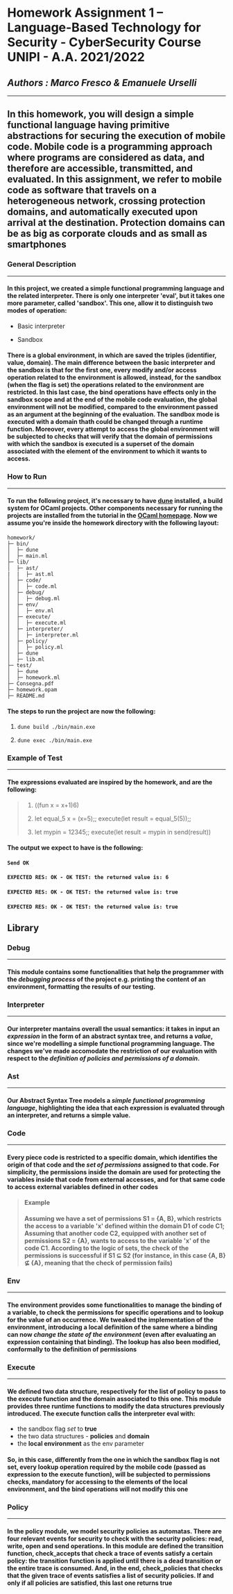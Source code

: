 # Homework Assignment 1 – Language-Based Technology for Security - CyberSecurity Course UNIPI -  A.A. 2021/2022

## ***Authors : Marco Fresco & Emanuele Urselli***

***

## In this homework, you will design a simple functional language having primitive abstractions for securing the execution of mobile code. Mobile code is a programming approach where programs are considered as data, and therefore are accessible, transmitted, and evaluated. In this assignment, we refer to mobile code as software that travels on a heterogeneous network, crossing protection domains, and automatically executed upon arrival at the destination. Protection domains can be as big as corporate clouds and as small as smartphones

### **General Description**

***

#### In this project, we created a simple functional programming language and the related interpreter. There is only one interpreter 'eval', but it takes one more parameter, called 'sandbox'. This one, allow it to distinguish two modes of operation:

* Basic interpreter

* Sandbox

#### There is a global environment, in which are saved the triples (identifier, value, domain). The main difference between the basic interpreter and the sandbox is that for the first one, every modify and/or access operation related to the environment is allowed, instead, for the sandbox (when the flag is set) the operations related to the environment are restricted. In this last case, the bind operations have effects only in the sandbox scope and at the end of the mobile code evaluation, the global environment will not be modified, compared to the environment passed as an argument at the beginning of the evaluation. The sandbox mode is executed with a domain thath could be changed through a runtime function. Moreover, every attempt to access the global environment will be subjected to checks that will verify that the domain of permissions with which the sandbox is executed is a superset of the domain associated with the element of the environment to which it wants to access.


### **How to Run**

***

#### To run the following project, it's necessary to have [**dune**](https://dune.build/) installed, a build system for OCaml projects. Other components necessary for running the projects are installed from the tutorial in the [**OCaml homepage**](https://ocaml.org/learn/tutorials/up_and_running.html). Now we assume you're inside the homework directory with the following layout:

    homework/
    ├─ bin/
    │  ├─ dune
    │  ├─ main.ml
    ├─ lib/
    │  ├─ ast/
    |  |  ├─ ast.ml  
    │  ├─ code/
    │  │  ├─ code.ml
    │  ├─ debug/
    │  │  ├─ debug.ml
    │  ├─ env/
    │  │  ├─ env.ml
    │  ├─ execute/
    │  │  ├─ execute.ml
    │  ├─ interpreter/
    │  │  ├─ interpreter.ml
    │  ├─ policy/
    │  │  ├─ policy.ml
    │  ├─ dune
    │  ├─ lib.ml
    ├─ test/
    │  ├─ dune
    │  ├─ homework.ml
    ├─ Consegna.pdf
    ├─ homework.opam
    ├─ README.md

#### The steps to run the project are now the following:

1. `dune build ./bin/main.exe` 

2. `dune exec ./bin/main.exe` 

### **Example of Test**

***

#### The expressions evaluated are inspired by the homework, and are the following: 

> 1. ((fun x = x+1)6)
>
> 2. let equal_5 x = (x=5);; execute(let result = equal_5(5));;
>
> 3. let mypin = 12345;; execute(let result = mypin in send(result))

#### The output we expect to have is the following:

#### `Send OK`
#### `EXPECTED RES: OK - OK TEST: the returned value is: 6`
#### `EXPECTED RES: OK - OK TEST: the returned value is: true`
#### `EXPECTED RES: OK - OK TEST: the returned value is: true`

## **Library**

### **Debug**

***

#### This module contains some functionalities that help the programmer with the *debugging process* of the project e.g. printing the content of an environment, formatting the results of our testing.

### **Interpreter**

***

#### Our interpreter mantains overall the usual semantics: it takes in input an *expression* in the form of an **abstract syntax tree**, and returns a *value*, since we're modelling a simple functional programming language. The changes we've made accomodate the restriction of our evaluation with respect to the *definition of policies and permissions of a domain*. 

### **Ast**

***

#### Our Abstract Syntax Tree models a *simple functional programming language*, highlighting the idea that each expression is evaluated through an interpreter, and returns a simple value. 

### **Code**

***

#### Every piece code is restricted to a specific **domain**, which identifies the origin of that code and the *set of permissions* assigned to that code. For simplicity, the permissions inside the domain are used for protecting the variables inside that code from external accesses, and for that same code to access external variables defined in other codes

> #### Example
> ####
> #### Assuming we have a set of permissions S1 = {A, B}, which restricts the access to a variable 'x' defined within the domain D1 of code C1; Assuming that another code C2, equipped with another set of permissions S2 = {A}, wants to access to the variable 'x' of the code C1. According to the logic of sets, the check of the permissions is successful if S1 ⊆ S2 (for instance, in this case {A, B} ⊈ {A}, meaning that the check of permission fails)
 
### **Env**

***

#### The environment provides some functionalities to manage the binding of a variable, to check the permissions for specific operations and to lookup for the value of an occurrence. We tweaked the implementation of the environment, introducing a **local** definition of the same where a binding can now *change the state of the environment* (even after evaluating an expression containing that binding). The lookup has also been modified, conformally to the definition of permissions

### **Execute**

***

#### We defined two data structure, respectively for the list of policy to pass to the execute function and the domain associated to this one. This module provides three runtime functions to modify the data structures previously introduced. The execute function calls the interpreter eval with:

* the sandbox flag *set* to **true**
* the two data structures - **policies** and **domain**
* the **local environment** as the env parameter

#### So, in this case, differently from the one in which the sandbox flag is not set, every lookup operation required by the mobile code (passed as expression to the execute function), will be subjected to permissions checks, mandatory for accessing to the elements of the local environment, and the bind operations will not modify this one

### **Policy**

***

#### In the policy module, we model security policies as automatas. There are four relevant events for security to check with the security policies: read, write, open and send operations. In this module are defined the transition function, check_accepts that check a trace of events satisfy a certain policy: the transition function is applied until there is a dead transition or the entire trace is consumed. And, in the end, check_policies that checks that the given trace of events satisfies a list of security policies. If and only if all policies are satisfied, this last one returns true